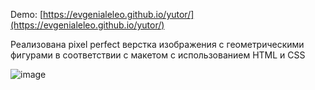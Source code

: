 Demo: [https://evgenialeleo.github.io/yutor/](https://evgenialeleo.github.io/yutor/)

Реализована pixel perfect верстка изображения с геометрическими фигурами в соответствии с макетом с использованием HTML и CSS

![image](https://user-images.githubusercontent.com/88904845/208264240-10cef4f6-4d97-4095-af94-e1966c448a91.png)
